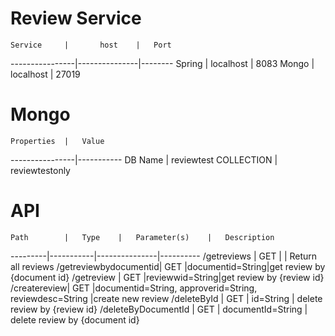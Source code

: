 # Review Service

	Service 	|		host	|	Port			
----------------|---------------|--------
	Spring		|	localhost	|  8083
	Mongo		|	localhost	| 27019

# Mongo

	Properties	|	Value
----------------|-----------
DB Name | reviewtest
COLLECTION | reviewtestonly

# API


	Path		|	Type	|	Parameter(s)	|	Description
---------|-----------|---------------|----------
/getreviews	|	GET		| | Return all reviews
/getreviewbydocumentid|	GET 	|documentid=String|get review by {document id}
/getreview	|	GET |reviewwid=String|get review by {review id}
/createreview|	GET	|documentid=String, approverid=String, reviewdesc=String |create new review
/deleteById | GET | id=String | delete review by {review id}
/deleteByDocumentId | GET | documentId=String | delete review by {document id}
